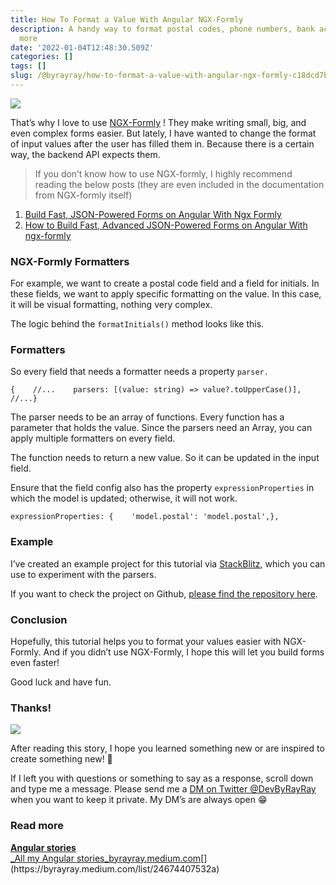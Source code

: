 ```yaml
---
title: How To Format a Value With Angular NGX-Formly
description: A handy way to format postal codes, phone numbers, bank accounts, and so much
  more
date: '2022-01-04T12:48:30.509Z'
categories: []
tags: []
slug: /@byrayray/how-to-format-a-value-with-angular-ngx-formly-c18dcd7be647
---
```


![](/images/1__O__EKcNrJVWS18ZG__bP1FtA.png)

That’s why I love to use [NGX-Formly](https://formly.dev/) ! They make writing small, big, and even complex forms easier. But lately, I have wanted to change the format of input values after the user has filled them in. Because there is a certain way, the backend API expects them.

> If you don’t know how to use NGX-formly, I highly recommend reading the below posts (they are even included in the documentation from NGX-formly itself)

1.  [Build Fast, JSON-Powered Forms on Angular With Ngx Formly](https://betterprogramming.pub/build-fast-json-powered-forms-on-angular-with-ngx-formly-b7a00733e66e)
2.  [How to Build Fast, Advanced JSON-Powered Forms on Angular With ngx-formly](https://betterprogramming.pub/build-fast-json-powered-forms-on-angular-with-ngx-formly-b7a00733e66e)

### NGX-Formly Formatters

For example, we want to create a postal code field and a field for initials. In these fields, we want to apply specific formatting on the value. In this case, it will be visual formatting, nothing very complex.

The logic behind the `formatInitials()` method looks like this.

### Formatters

So every field that needs a formatter needs a property `parser.`

```
{    //...    parsers: [(value: string) => value?.toUpperCase()],    //...}
```

The parser needs to be an array of functions. Every function has a parameter that holds the value. Since the parsers need an Array, you can apply multiple formatters on every field.

The function needs to return a new value. So it can be updated in the input field.

Ensure that the field config also has the property `expressionProperties` in which the model is updated; otherwise, it will not work.

```
expressionProperties: {    'model.postal': 'model.postal',},
```

### Example

I’ve created an example project for this tutorial via [StackBlitz](https://stackblitz.com/edit/angular-vibhz9?file=src%2Fapp%2Fapp.component.ts), which you can use to experiment with the parsers.

If you want to check the project on Github, [please find the repository here](https://github.com/devbyray/angular-ngx-formly-value-formatter-parser).

### Conclusion

Hopefully, this tutorial helps you to format your values easier with NGX-Formly. And if you didn’t use NGX-Formly, I hope this will let you build forms even faster!

Good luck and have fun.

### Thanks!

![](/images/0__4aTcitCaVTWHHeiO.jpg)

After reading this story, I hope you learned something new or are inspired to create something new! 🤗

If I left you with questions or something to say as a response, scroll down and type me a message. Please send me a [DM on Twitter @DevByRayRay](https://twitter.com/@devbyrayray) when you want to keep it private. My DM’s are always open 😁



### Read more

[**Angular stories**  
_All my Angular stories_byrayray.medium.com](https://byrayray.medium.com/list/24674407532a "https://byrayray.medium.com/list/24674407532a")[](https://byrayray.medium.com/list/24674407532a)